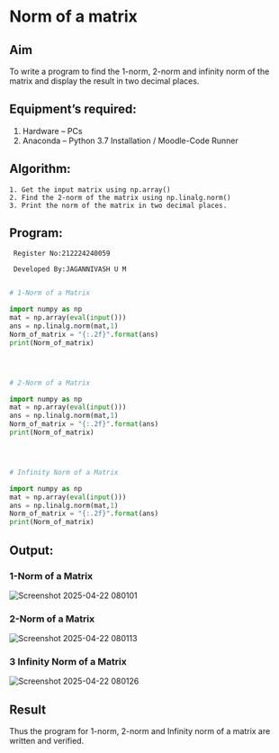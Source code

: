 # Norm of a matrix
## Aim
To write a program to find the 1-norm, 2-norm and infinity norm of the matrix and display the result in two decimal places.
## Equipment’s required:
1.	Hardware – PCs
2.	Anaconda – Python 3.7 Installation / Moodle-Code Runner
## Algorithm:
	1. Get the input matrix using np.array()   
    2. Find the 2-norm of the matrix using np.linalg.norm()
	3. Print the norm of the matrix in two decimal places.
## Program:
```
 Register No:212224240059

 Developed By:JAGANNIVASH U M
```
```py

# 1-Norm of a Matrix

import numpy as np
mat = np.array(eval(input()))
ans = np.linalg.norm(mat,1)
Norm_of_matrix = "{:.2f}".format(ans)
print(Norm_of_matrix)




# 2-Norm of a Matrix

import numpy as np
mat = np.array(eval(input()))
ans = np.linalg.norm(mat,1)
Norm_of_matrix = "{:.2f}".format(ans)
print(Norm_of_matrix)




# Infinity Norm of a Matrix

import numpy as np
mat = np.array(eval(input()))
ans = np.linalg.norm(mat,1)
Norm_of_matrix = "{:.2f}".format(ans)
print(Norm_of_matrix)
```




## Output:
### 1-Norm of a Matrix
![Screenshot 2025-04-22 080101](https://github.com/user-attachments/assets/f7a10d46-febd-435d-860f-33b23e5ca7b2)

### 2-Norm of a Matrix
![Screenshot 2025-04-22 080113](https://github.com/user-attachments/assets/34d24954-da8b-4ddb-ae87-e23537c2d7dd)



### 3 Infinity Norm of a Matrix
![Screenshot 2025-04-22 080126](https://github.com/user-attachments/assets/cbe719ff-f03f-4579-bd89-aaf44ed4d6f0)


## Result
Thus the program for 1-norm, 2-norm and Infinity norm of a matrix are written and verified.
